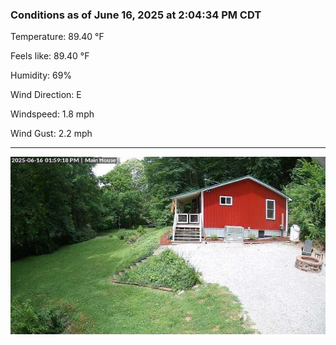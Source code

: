 ### Conditions as of June 16, 2025 at 2:04:34 PM CDT 

Temperature: 89.40 &deg;F

Feels like: 89.40 &deg;F

Humidity: 69%

Wind Direction: E

Windspeed: 1.8 mph

Wind Gust: 2.2 mph

---

<img src="./images/latest.jpeg"/>

